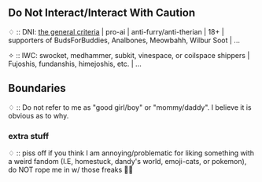 ## Do Not Interact/Interact With Caution

♢ :: DNI: [the general criteria](https://basic-dni.crd.co/) | pro-ai | anti-furry/anti-therian | 18+ | supporters of BudsForBuddies, Analbones, Meowbahh, Wilbur Soot | ...

✧ :: IWC: swocket, medhammer, subkit, vinespace, or coilspace shippers | Fujoshis, fundanshis, himejoshis, etc. | ...

## Boundaries

♢ :: Do not refer to me as "good girl/boy" or "mommy/daddy". I believe it is obvious as to why.

### extra stuff

♢ :: piss off if you think I am annoying/problematic for liking something with a weird fandom (I.E, homestuck, dandy's world, emoji-cats, or pokemon), do NOT rope me in w/ those freaks 🙏🙏
